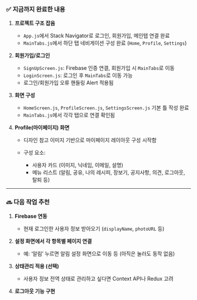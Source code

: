

### ✅ **지금까지 완료한 내용**

1. **프로젝트 구조 잡음**

   * `App.js`에서 Stack Navigator로 로그인, 회원가입, 메인탭 연결 완료
   * `MainTabs.js`에서 하단 탭 네비게이션 구성 완료 (`Home`, `Profile`, `Settings`)

2. **회원가입/로그인**

   * `SignUpScreen.js`: Firebase 인증 연결, 회원가입 시 `MainTabs`로 이동
   * `LoginScreen.js`: 로그인 후 `MainTabs`로 이동 가능
   * 로그인/회원가입 오류 핸들링 Alert 적용됨

3. **화면 구성**

   * `HomeScreen.js`, `ProfileScreen.js`, `SettingsScreen.js` 기본 틀 작성 완료
   * `MainTabs.js`에서 각각 탭으로 연결 확인됨

4. **Profile(마이페이지) 화면**

   * 디자인 참고 이미지 기반으로 마이페이지 레이아웃 구성 시작함
   * 구성 요소:

     * 사용자 카드 (이미지, 닉네임, 이메일, 설명)
     * 메뉴 리스트 (알림, 공유, 나의 레시피, 장보기, 공지사항, 의견, 로그아웃, 탈퇴 등)

---

### 🔜 **다음 작업 추천**

1. **Firebase 연동**

   * 현재 로그인한 사용자 정보 받아오기 (`displayName`, `photoURL` 등)

2. **설정 화면에서 각 항목별 페이지 연결**

   * 예: ‘알림’ 누르면 알림 설정 화면으로 이동 등 (아직은 눌러도 동작 없음)

3. **상태관리 적용 (선택)**

   * 사용자 정보 전역 상태로 관리하고 싶다면 Context API나 Redux 고려

4. **로그아웃 기능 구현**

